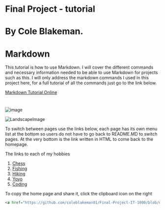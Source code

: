 
# Final Project - tutorial

# By Cole Blakeman.

# Markdown 

This tutorial is how to use Markdown. I will cover the different commands and necessary information needed to be able to use Markdown for projects such as this. I will only address the markdown commands I used in this project here, for a full tutorial of all the commands just go to the link below.

[Markdown Tutorial Online](https://www.markdownguide.org/getting-started)

#








































































































































































































































































































![image](https://user-images.githubusercontent.com/65063251/119210598-a6a80780-ba72-11eb-8c60-b4935e13ab7b.png)





![LandscapeImage](/images/500_6146-Edit-Edit-1920x1424.jpg)

To switch between pages use the links below, each page has its own menu list at the bottom so users do not have to go back to README.MD to switch pages. At the very bottom is the link written in HTML to come back to the homepage. 

The links to each of my hobbies
1. [Chess](https://github.com/coleblakeman01/Final-Project-IT-1000/blob/main/Chess.md)
2. [Fishing](https://github.com/coleblakeman01/Final-Project-IT-1000/blob/main/fishing.md)
3. [Hiking](https://github.com/coleblakeman01/Final-Project-IT-1000/blob/main/hiking.md)
4. [Yoyo](https://github.com/coleblakeman01/Final-Project-IT-1000/blob/main/yoyo.md)
5. [Coding](https://github.com/coleblakeman01/Final-Project-IT-1000/blob/main/coding.md)

To copy the home page and share it, click the clipboard icon on the right

```html
<a href="https://github.com/coleblakeman01/Final-Project-IT-1000/blob/main/README.md">Home Page</a>
```

